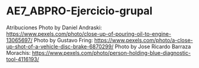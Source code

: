 # AE7_ABPRO-Ejercicio-grupal

Atribuciones
    Photo by Daniel Andraski: https://www.pexels.com/photo/close-up-of-pouring-oil-to-engine-13065697/
    Photo by Gustavo Fring: https://www.pexels.com/photo/a-close-up-shot-of-a-vehicle-disc-brake-6870299/
    Photo by Jose Ricardo Barraza Morachis: https://www.pexels.com/photo/person-holding-blue-diagnostic-tool-4116193/

